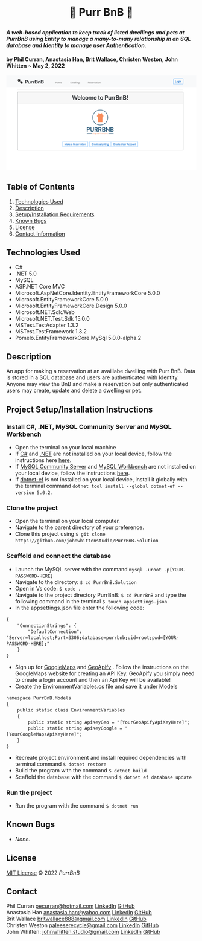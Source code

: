 # <p align="center"> 🐾 **Purr BnB** 🐾 </p>

#### _A web-based application to keep track of listed dwellings and pets at PurrBnB using Entity to manage a many-to-many relationship in an SQL database and Identity to manage user Authentication._

#### by **Phil Curran, Anastasia Han, Brit Wallace, Christen Weston, John Whitten** ~ May 2, 2022

![Cover](./PurrBnB/wwwroot/img/img_01.png)

## Table of Contents

1. [Technologies Used](#technologies)
2. [Description](#description)
3. [Setup/Installation Requirements](#setup)
4. [Known Bugs](#bugs)
5. [License](#license)
6. [Contact Information](#contact)

## Technologies Used <a id="technologies"></a>

- C#
- .NET 5.0
- MySQL
- ASP.NET Core MVC
- Microsoft.AspNetCore.Identity.EntityFrameworkCore 5.0.0
- Microsoft.EntityFrameworkCore 5.0.0
- Microsoft.EntityFrameworkCore.Design 5.0.0
- Microsoft.NET.Sdk.Web
- Microsoft.NET.Test.Sdk 15.0.0
- MSTest.TestAdapter 1.3.2
- MSTest.TestFramework 1.3.2
- Pomelo.EntityFrameworkCore.MySql 5.0.0-alpha.2

## Description <a id="description"></a>

An app for making a reservation at an availiabe dwelling with Purr BnB.  Data is stored in a SQL database and users are authenticated with Identity. Anyone may view the BnB and make a reservation but only authenticated users may create, update and delete a dwelling or pet.

<!-- ### Schema

Add image. -->

<!-- ![Schema](./PurrBnB/wwwroot/img/schema_01.png) -->

## Project Setup/Installation Instructions <a id="setup"></a>

### Install C#, .NET, MySQL Community Server and MySQL Workbench

- Open the terminal on your local machine
- If [C#](https://docs.microsoft.com/en-us/dotnet/csharp/) and [.NET](https://docs.microsoft.com/en-us/dotnet/) are not installed on your local device, follow the instructions here [here](https://www.learnhowtoprogram.com/c-and-net-part-time/getting-started-with-c/installing-c-and-net).
- If [MySQL Community Server](https://dev.mysql.com/downloads/mysql/) and [MySQL Workbench](https://www.mysql.com/products/workbench/) are not installed on your local device, follow the instructions [here](https://www.learnhowtoprogram.com/c-and-net-part-time/getting-started-with-c/installing-and-configuring-mysql).
- If [dotnet-ef](https://docs.microsoft.com/en-us/ef/core/cli/dotnet) is not installed on your local device, install it globally with the terminal command `dotnet tool install --global dotnet-ef --version 5.0.2`.

### Clone the project

- Open the terminal on your local computer.
- Navigate to the parent directory of your preference.
- Clone this project using `$ git clone https://github.com/johnwhittenstudio/PurrBnB.Solution`

### Scaffold and connect the database

- Launch the MySQL server with the command `mysql -uroot -p[YOUR-PASSWORD-HERE]`
- Navigate to the directory: `$ cd PurrBnB.Solution`
- Open in Vs code: `$ code .`
- Navigate to the project directory PurrBnB: `$ cd PurrBnB` and type the following command in the terminal `$ touch appsettings.json`
- In the appsettings.json file enter the following code:

```
{
    "ConnectionStrings": {
        "DefaultConnection": "Server=localhost;Port=3306;database=purrbnb;uid=root;pwd=[YOUR-PASSWORD-HERE];"
    }
}
```
- Sign up for [GoogleMaps](https://developers.google.com/maps/documentation/javascript/get-api-key) and [GeoApify](https://www.geoapify.com/) . Follow the instructions on the GoogleMaps website for creating an API Key. GeoApify you simply need to create a login account and then an Api Key will be available!
- Create the EnvironmentVariables.cs file and save it under Models
```
namespace PurrBnB.Models
{
    public static class EnvironmentVariables
    {
        public static string ApiKeyGeo = "[YourGeoApifyApiKeyHere]";
        public static string ApiKeyGoogle = "[YourGoogleMapsApiKeyHere]";
    }
}
```
- Recreate project environment and install required dependencies with terminal command `$ dotnet restore`
- Build the program with the command `$ dotnet build`
- Scaffold the database with the command `$ dotnet ef database update`

### Run the project

- Run the program with the command `$ dotnet run`

## Known Bugs <a id="bugs"></a>

- _None._

## License <a id="license"></a>

[MIT License](https://opensource.org/licenses/MIT) © 2022 _PurrBnB_

## Contact <a id="contact"></a>

Phil Curran [pecurran@hotmail.com](mailto:pecurran@hotmail.com) [LinkedIn](https://www.linkedin.com/in/philcurran/) [GitHub](https://github.com/phil-curran)<br>
Anastasia Han [anastasia.han@yahoo.com](mailto:anastasia.han@yahoo.com) [LinkedIn](https://www.linkedin.com/in/jungyeonhan/) [GitHub](https://github.com/1ana-banana)<br>
Brit Wallace [britwallace888@gmail.com](mailto:britwallace888@gmail.com) [LinkedIn](https://www.linkedin.com/in/brit-wallace/) [GitHub](https://github.com/BritWallace)<br>
Christen Weston [paleeserecycle@gmail.com](mailto:paleeserecycle@gmail.com) [LinkedIn](https://www.linkedin.com/in/christenweston/) [GitHub](https://github.com/ChristenWeston)<br>
John Whitten: [johnwhitten.studio@gmail.com](mailto:johnwhitten.studio@gmail.com) [LinkedIn](https://www.linkedin.com/in/johnwhitten-studio/) [GitHub](https://github.com/johnwhittenstudio)


